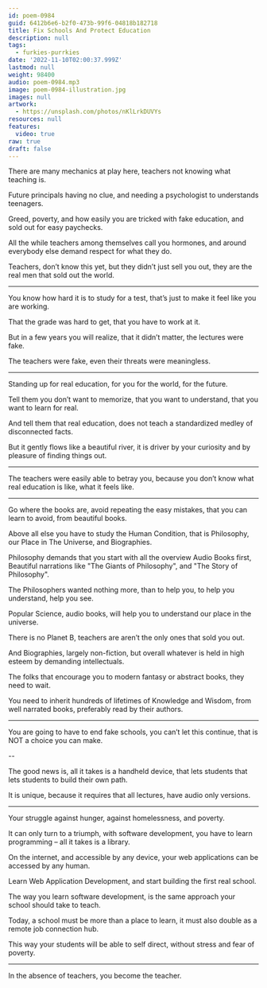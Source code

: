 ```yaml
---
id: poem-0984
guid: 6412b6e6-b2f0-473b-99f6-04818b182718
title: Fix Schools And Protect Education
description: null
tags:
  - furkies-purrkies
date: '2022-11-10T02:00:37.999Z'
lastmod: null
weight: 98400
audio: poem-0984.mp3
image: poem-0984-illustration.jpg
images: null
artwork:
  - https://unsplash.com/photos/nKlLrkDUVYs
resources: null
features:
  video: true
raw: true
draft: false
---
```


There are many mechanics at play here,
teachers not knowing what teaching is.

Future principals having no clue,
and needing a psychologist to understands teenagers.

Greed, poverty, and how easily you are tricked with fake education,
and sold out for easy paychecks.

All the while teachers among themselves call you hormones,
and around everybody else demand respect for what they do.

Teachers, don’t know this yet, but they didn’t just sell you out,
they are the real men that sold out the world.

---

You know how hard it is to study for a test,
that’s just to make it feel like you are working.

That the grade was hard to get,
that you have to work at it.

But in a few years you will realize,
that it didn’t matter, the lectures were fake.

The teachers were fake,
even their threats were meaningless.

---

Standing up for real education,
for you for the world, for the future.

Tell them you don’t want to memorize,
that you want to understand, that you want to learn for real.

And tell them that real education,
does not teach a standardized medley of disconnected facts.

But it gently flows like a beautiful river,
it is driver by your curiosity and by pleasure of finding things out.

---

The teachers were easily able to betray you,
because you don’t know what real education is like, what it feels like.

---

Go where the books are,
avoid repeating the easy mistakes, that you can learn to avoid, from beautiful books.

Above all else you have to study the Human Condition,
that is Philosophy, our Place in The Universe, and Biographies.

Philosophy demands that you start with all the overview Audio Books first,
Beautiful narrations like "The Giants of Philosophy", and "The Story of Philosophy".

The Philosophers wanted nothing more,
than to help you, to help you understand, help you see.

Popular Science, audio books,
will help you to understand our place in the universe.

There is no Planet B,
teachers are aren’t the only ones that sold you out.

And Biographies, largely non-fiction,
but overall whatever is held in high esteem by demanding intellectuals.

The folks that encourage you to modern fantasy or abstract books,
they need to wait.

You need to inherit hundreds of lifetimes of Knowledge and Wisdom,
from well narrated books, preferably read by their authors.

---

You are going to have to end fake schools,
you can’t let this continue, that is NOT a choice you can make.

--

The good news is, all it takes is a handheld device,
that lets students that lets students to build their own path.

It is unique, because it requires that all lectures,
have audio only versions.

---

Your struggle against hunger,
against homelessness, and poverty.

It can only turn to a triumph, with software development,
you have to learn programming – all it takes is a library.

On the internet, and accessible by any device,
your web applications can be accessed by any human.

Learn Web Application Development,
and start building the first real school.

The way you learn software development,
is the same approach your school should take to teach.

Today, a school must be more than a place to learn,
it must also double as a remote job connection hub.

This way your students will be able to self direct,
without stress and fear of poverty.

---

In the absence of teachers,
you become the teacher.
